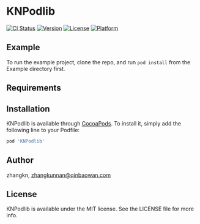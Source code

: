 # KNPodlib

[![CI Status](https://img.shields.io/travis/zhangkn/KNPodlib.svg?style=flat)](https://travis-ci.org/zhangkn/KNPodlib)
[![Version](https://img.shields.io/cocoapods/v/KNPodlib.svg?style=flat)](https://cocoapods.org/pods/KNPodlib)
[![License](https://img.shields.io/cocoapods/l/KNPodlib.svg?style=flat)](https://cocoapods.org/pods/KNPodlib)
[![Platform](https://img.shields.io/cocoapods/p/KNPodlib.svg?style=flat)](https://cocoapods.org/pods/KNPodlib)

## Example

To run the example project, clone the repo, and run `pod install` from the Example directory first.

## Requirements

## Installation

KNPodlib is available through [CocoaPods](https://cocoapods.org). To install
it, simply add the following line to your Podfile:

```ruby
pod 'KNPodlib'
```

## Author

zhangkn, zhangkunnan@qinbaowan.com

## License

KNPodlib is available under the MIT license. See the LICENSE file for more info.
